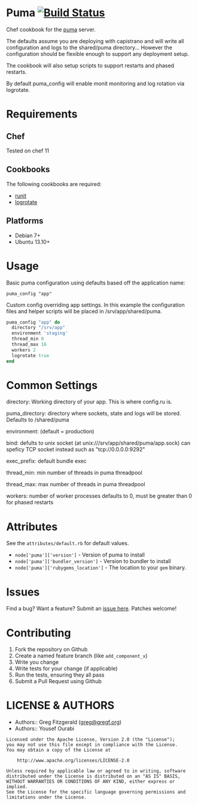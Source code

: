 # Puma [![Build Status](https://secure.travis-ci.org/wallgig/chef-puma.png)](http://travis-ci.org/wallgig/chef-puma)

Chef cookbook for the [puma](http://puma.io) server.

The defaults assume you are deploying with capistrano and will write all configuration and logs to the shared/puma directory... However the configuration should be flexible enough to support any deployment setup.

The cookbook will also setup scripts to support restarts and phased restarts.

By default puma_config will enable monit monitoring and log rotation via logrotate.

# Requirements

## Chef

Tested on chef 11

## Cookbooks

The following cookbooks are required:

* [runit](http://github.com/hw-cookbooks/runit)
* [logrotate](https://github.com/stevendanna/logrotate)

## Platforms

* Debian 7+
* Ubuntu 13.10+

# Usage

Basic puma configuration using defaults based off the application name:

`puma_config "app"`

Custom config overriding app settings. In this example the configuration files and helper scripts will be placed in /srv/app/shared/puma.

```ruby
puma_config "app" do
  directory "/srv/app"
  environment 'staging'
  thread_min 0
  thread_max 16
  workers 2
  logrotate true
end
```

# Common Settings

directory: Working directory of your app. This is where config.ru is.

puma_directory: directory where sockets, state and logs will be stored. Defaults to <directory>/shared/puma

environment: (default = production)

bind: defults to unix socket (at unix:///srv/app/shared/puma/app.sock) can speficy TCP socket instead such as "tcp://0.0.0.0:9292"

exec_prefix: default bundle exec

thread_min: min number of threads in puma threadpool

thread_max: max number of threads in puma threadpool

workers: number of worker processes defaults to 0, must be greater than 0 for phased restarts

# Attributes

See the `attributes/default.rb` for default values.

* `node['puma']['version']` - Version of puma to install
* `node['puma']['bundler_version']` - Version to bundler to install
* `node['puma']['rubygems_location']` - The location to your `gem` binary.

# Issues

Find a bug? Want a feature? Submit an [issue here](http://github.com/wallgig/chef-puma/issues). Patches welcome!

# Contributing

1. Fork the repository on Github
2. Create a named feature branch (like `add_component_x`)
3. Write you change
4. Write tests for your change (if applicable)
5. Run the tests, ensuring they all pass
6. Submit a Pull Request using Github

# LICENSE & AUTHORS #

* Authors:: Greg Fitzgerald (<greg@gregf.org>)
* Authors:: Yousef Ourabi

```
Licensed under the Apache License, Version 2.0 (the "License");
you may not use this file except in compliance with the License.
You may obtain a copy of the License at

    http://www.apache.org/licenses/LICENSE-2.0

Unless required by applicable law or agreed to in writing, software
distributed under the License is distributed on an "AS IS" BASIS,
WITHOUT WARRANTIES OR CONDITIONS OF ANY KIND, either express or implied.
See the License for the specific language governing permissions and
limitations under the License.
```
